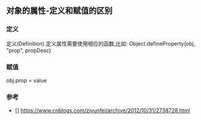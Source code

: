 ## 对象的属性-定义和赋值的区别


### 定义
定义(Definition).定义属性需要使用相应的函数,比如:
Object.defineProperty(obj, "prop", propDesc)

### 赋值
obj.prop = value



### 参考
- [] https://www.cnblogs.com/ziyunfei/archive/2012/10/31/2738728.html